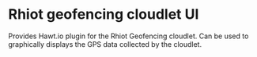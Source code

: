 # Rhiot geofencing cloudlet UI

Provides Hawt.io plugin for the Rhiot Geofencing cloudlet. Can be used to graphically displays the GPS data collected
by the cloudlet.